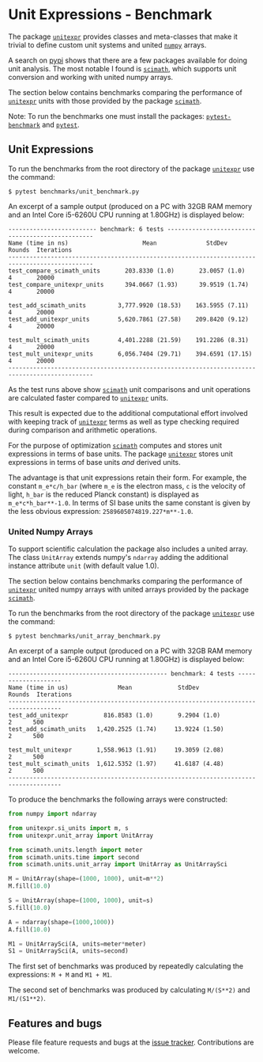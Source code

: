 # Unit Expressions - Benchmark

The package [`unitexpr`][unitexpr] provides classes and meta-classes that
make it trivial to define custom unit systems and united [`numpy`][numpy] arrays.

A search on [pypi][pypi] shows that there are a few packages available
for doing unit analysis. The most notable I found is [`scimath`][scimath],
which supports unit conversion and working with united numpy arrays.

The section below contains benchmarks comparing the performance of
[`unitexpr`][unitexpr] units with those provided by the
package [`scimath`][scimath].

Note: To run the benchmarks one must install the packages:
[`pytest-benchmark`][pytest-benchmark] and [`pytest`][pytest].


## Unit Expressions

To run the benchmarks from the root directory of the package
[`unitexpr`][unitexpr] use the command:
```Console
$ pytest benchmarks/unit_benchmark.py
```

An excerpt of a sample output (produced on a PC with 32GB RAM memory
and an Intel Core i5-6260U CPU running at 1.80GHz) is displayed below:

```Console
------------------------- benchmark: 6 tests -------------------------------------------------
Name (time in ns)                     Mean              StdDev              Rounds  Iterations
----------------------------------------------------------------------------------------------
test_compare_scimath_units       203.8330 (1.0)       23.0057 (1.0)          4       20000
test_compare_unitexpr_units      394.0667 (1.93)      39.9519 (1.74)         4       20000

test_add_scimath_units         3,777.9920 (18.53)    163.5955 (7.11)         4       20000
test_add_unitexpr_units        5,620.7861 (27.58)    209.8420 (9.12)         4       20000

test_mult_scimath_units        4,401.2288 (21.59)    191.2286 (8.31)         4       20000
test_mult_unitexpr_units       6,056.7404 (29.71)    394.6591 (17.15)        4       20000
----------------------------------------------------------------------------------------------
```

As the test runs above show [`scimath`][scimath] unit comparisons and unit
operations are calculated faster compared to [`unitexpr`][unitexpr] units.

This result is expected due to the additional computational effort
involved with keeping track of [`unitexpr`][unitexpr] terms as
well as type checking required
during comparison and arithmetic operations.

For the purpose of optimization [`scimath`][scimath] computes and stores unit
expressions in terms of base units. The package
[`unitexpr`][unitexpr] stores unit expressions in terms of
base units *and* derived units.

The advantage is that unit expressions
retain their form. For example, the constant `m_e*c/h_bar` (where `m_e` is
the electron mass, `c` is the velocity of light, `h_bar` is the
reduced Planck constant) is displayed as `m_e*c*h_bar**-1.0`. In
terms of SI base units the same constant is given by
the less obvious expression: `2589605074819.227*m**-1.0`.

### United Numpy Arrays

To support scientific calculation
the package also includes a united array.
The class `UnitArray`
extends numpy's `ndarray` adding the additional
instance attribute `unit` (with default value 1.0).

The section below contains benchmarks comparing the performance of
[`unitexpr`][unitexpr] united numpy arrays with united arrays
provided by the package [`scimath`][scimath].

To run the benchmarks from the root directory of the
 package [`unitexpr`][unitexpr] use the command:
```Console
$ pytest benchmarks/unit_array_benchmark.py
```

An excerpt of a sample output (produced on a PC with 32GB RAM memory
and an Intel Core i5-6260U CPU running at 1.80GHz) is displayed below:

```Console
--------------------------------------------- benchmark: 4 tests --------------------
Name (time in us)              Mean             StdDev             Rounds  Iterations
-------------------------------------------------------------------------------------
test_add_unitexpr          816.8583 (1.0)       9.2904 (1.0)            2      500
test_add_scimath_units   1,420.2525 (1.74)     13.9224 (1.50)           2      500

test_mult_unitexpr       1,558.9613 (1.91)     19.3059 (2.08)           2      500
test_mult_scimath_units  1,612.5352 (1.97)     41.6187 (4.48)           2      500
-------------------------------------------------------------------------------------
```

To produce the benchmarks the following arrays were constructed:
``` python
from numpy import ndarray

from unitexpr.si_units import m, s
from unitexpr.unit_array import UnitArray

from scimath.units.length import meter
from scimath.units.time import second
from scimath.units.unit_array import UnitArray as UnitArraySci

M = UnitArray(shape=(1000, 1000), unit=m**2)
M.fill(10.0)

S = UnitArray(shape=(1000, 1000), unit=s)
S.fill(10.0)

A = ndarray(shape=(1000,1000))
A.fill(10.0)

M1 = UnitArraySci(A, units=meter*meter)
S1 = UnitArraySci(A, units=second)
```

The first set of benchmarks was produced by repeatedly calculating the
expressions: `M + M` and `M1 + M1`.

The second set of benchmarks was produced by calculating
`M/(S**2)` and `M1/(S1**2)`.


## Features and bugs

Please file feature requests and bugs at the [issue tracker].
Contributions are welcome.

[issue tracker]: https://github.com/simphotonics/unitexpr/issues

[numpy]: https://pypi.org/project/numpy/

[pypi]: https:://pypi.org

[pytest]: https://pypi.org/project/pytest/

[pytest-benchmark]: https://pypi.org/project/pytest-benchmark/

[scimath]: https://pypi.org/project/scimath

[unitexpr]: https://github.com/simphotonics/unitexpr
